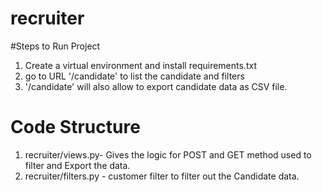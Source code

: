# recruiter
#Steps to Run Project
1. Create a virtual environment and install requirements.txt
2. go to URL '/candidate' to list the candidate and filters
3. '/candidate' will also allow to export candidate data as CSV file.

# Code Structure
1. recruiter/views.py- Gives the logic for POST and GET method used to filter and Export the data.
2. recruiter/filters.py -  customer filter to filter out the Candidate data.

